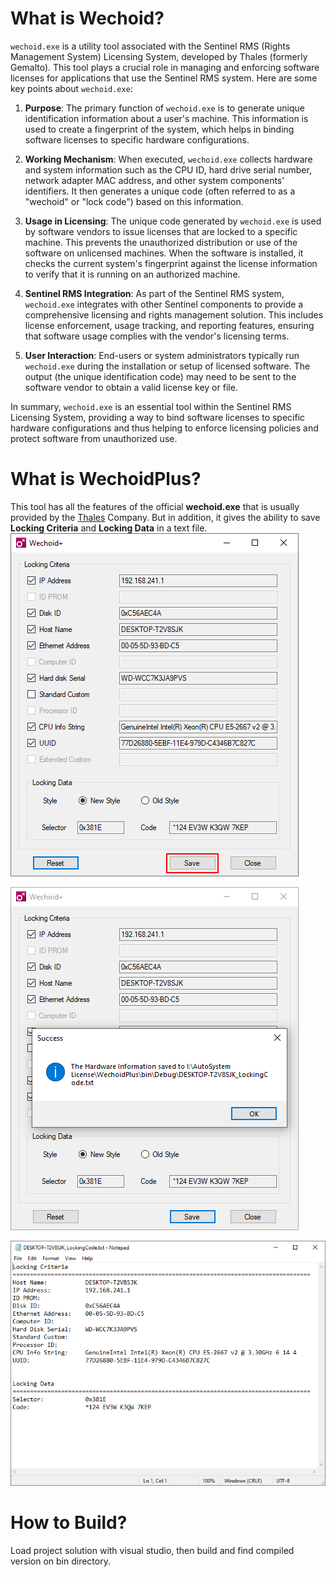 # What is Wechoid?
`wechoid.exe` is a utility tool associated with the Sentinel RMS (Rights Management System) Licensing System, developed by Thales (formerly Gemalto). This tool plays a crucial role in managing and enforcing software licenses for applications that use the Sentinel RMS system. Here are some key points about `wechoid.exe`:

1. **Purpose**: The primary function of `wechoid.exe` is to generate unique identification information about a user's machine. This information is used to create a fingerprint of the system, which helps in binding software licenses to specific hardware configurations. 

2. **Working Mechanism**: When executed, `wechoid.exe` collects hardware and system information such as the CPU ID, hard drive serial number, network adapter MAC address, and other system components' identifiers. It then generates a unique code (often referred to as a "wechoid" or "lock code") based on this information.

3. **Usage in Licensing**: The unique code generated by `wechoid.exe` is used by software vendors to issue licenses that are locked to a specific machine. This prevents the unauthorized distribution or use of the software on unlicensed machines. When the software is installed, it checks the current system's fingerprint against the license information to verify that it is running on an authorized machine.

4. **Sentinel RMS Integration**: As part of the Sentinel RMS system, `wechoid.exe` integrates with other Sentinel components to provide a comprehensive licensing and rights management solution. This includes license enforcement, usage tracking, and reporting features, ensuring that software usage complies with the vendor's licensing terms.

5. **User Interaction**: End-users or system administrators typically run `wechoid.exe` during the installation or setup of licensed software. The output (the unique identification code) may need to be sent to the software vendor to obtain a valid license key or file.

In summary, `wechoid.exe` is an essential tool within the Sentinel RMS Licensing System, providing a way to bind software licenses to specific hardware configurations and thus helping to enforce licensing policies and protect software from unauthorized use.
# What is WechoidPlus?
This tool has all the features of the official **wechoid.exe** that is usually provided by the [Thales](https://cpl.thalesgroup.com/) Company. But in addition, it gives the ability to save **Locking Criteria** and **Locking Data** in a text file.
<picture>
  <img alt="wechoid window" src="https://github.com/autosystem/WechoidPlus/blob/master/Pic/wechoidplus1.PNG">
</picture>
<p></p>
<picture>
  <img alt="wechoid window" src="https://github.com/autosystem/WechoidPlus/blob/master/Pic/wechoidplus2.PNG">
</picture>
<p></p>
<picture>
  <img alt="wechoid window" src="https://github.com/autosystem/WechoidPlus/blob/master/Pic/wechoidplus3.PNG">
</picture>

# How to Build?
<p></p>Load project solution with visual studio, then build and find compiled version on bin directory.</p>
